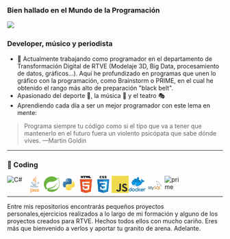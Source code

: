 ### Bien hallado en el Mundo de la Programación 

<img src = "https://aleduran.com/wp-content/uploads/Javascript.gif">

### Developer, músico y periodista


- :newspaper: Actualmente trabajando como programador en el departamento de Transformación Digital de RTVE (Modelaje 3D, Big Data, procesamiento de datos, gráficos...). Aquí he profundizado en programas que unen lo gráfico con la programación, como Brainstorm o PRIME, en el cual  he obtenido el rango más alto de preparación "black belt".
- Apasionado del deporte :tennis:, la música :musical_keyboard: y el teatro :performing_arts:
- Aprendiendo cada día a ser un mejor programador con este lema en mente:
>Programa siempre tu código como si el tipo que va a tener que mantenerlo en el futuro fuera un violento psicópata que sabe dónde vives. —Martin Goldin

---
### :hammer: Coding
<img align="left" alt="C#" width="44px" src="https://upload.wikimedia.org/wikipedia/commons/thumb/d/d2/C_Sharp_Logo_2023.svg/320px-C_Sharp_Logo_2023.svg.png">

<img align="left" alt="java" width="40px" src="https://raw.githubusercontent.com/github/explore/80688e429a7d4ef2fca1e82350fe8e3517d3494d/topics/java/java.png">

<img align="left" alt="spring" width="40px" src="https://raw.githubusercontent.com/github/explore/80688e429a7d4ef2fca1e82350fe8e3517d3494d/topics/spring-boot/spring-boot.png">

<img align="left" alt="python" width="40px" src="https://raw.githubusercontent.com/github/explore/80688e429a7d4ef2fca1e82350fe8e3517d3494d/topics/python/python.png">

<img align="left" alt="html" width="40px" src="https://raw.githubusercontent.com/github/explore/80688e429a7d4ef2fca1e82350fe8e3517d3494d/topics/html/html.png">

<img align="left" alt="css" width="40px" src="https://raw.githubusercontent.com/github/explore/80688e429a7d4ef2fca1e82350fe8e3517d3494d/topics/css/css.png">

<img align="left" alt="JS" width="40px" src="https://raw.githubusercontent.com/github/explore/80688e429a7d4ef2fca1e82350fe8e3517d3494d/topics/javascript/javascript.png">

<img align="left" alt="docker" width="40px" src="https://raw.githubusercontent.com/github/explore/80688e429a7d4ef2fca1e82350fe8e3517d3494d/topics/docker/docker.png">

<img align="left" alt="mysql" width="44px" src="https://raw.githubusercontent.com/github/explore/80688e429a7d4ef2fca1e82350fe8e3517d3494d/topics/mysql/mysql.png">

<img align="left" alt="prime" width="44px" src="https://user-images.githubusercontent.com/80425131/209286845-3ea8ab3d-7bf0-428d-af3d-c74d2479aa92.png">

<br/>
<br/>

---
Entre mis repositorios encontrarás pequeños proyectos personales,ejercicios realizados a lo largo de mi formación y alguno de los proyectos creados para RTVE. Hechos todos ellos con mucho cariño. Eres más que bienvenido a verlos y aportar tu granito de arena. Adelante.
